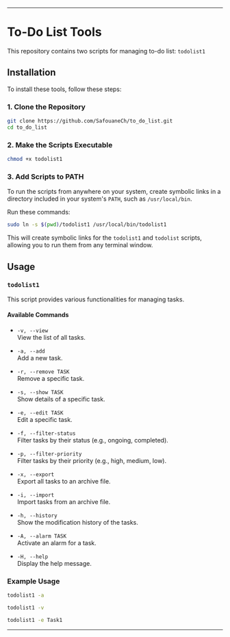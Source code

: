 

---

# To-Do List Tools

This repository contains two scripts for managing to-do list: `todolist1` 

## Installation

To install these tools, follow these steps:

### 1. Clone the Repository

```bash
git clone https://github.com/SafouaneCh/to_do_list.git
cd to_do_list
```

### 2. Make the Scripts Executable

```bash
chmod +x todolist1 
```

### 3. Add Scripts to PATH

To run the scripts from anywhere on your system, create symbolic links in a directory included in your system's `PATH`, such as `/usr/local/bin`.

Run these commands:

```bash
sudo ln -s $(pwd)/todolist1 /usr/local/bin/todolist1

```

This will create symbolic links for the `todolist1` and `todolist` scripts, allowing you to run them from any terminal window.

## Usage

### `todolist1`

This script provides various functionalities for managing tasks.

#### Available Commands

- `-v, --view`  
  View the list of all tasks.

- `-a, --add`  
  Add a new task.

- `-r, --remove TASK`  
  Remove a specific task.

- `-s, --show TASK`  
  Show details of a specific task.

- `-e, --edit TASK`  
  Edit a specific task.

- `-f, --filter-status`  
  Filter tasks by their status (e.g., ongoing, completed).

- `-p, --filter-priority`  
  Filter tasks by their priority (e.g., high, medium, low).

- `-x, --export`  
  Export all tasks to an archive file.

- `-i, --import`  
  Import tasks from an archive file.

- `-h, --history`  
  Show the modification history of the tasks.

- `-A, --alarm TASK`  
  Activate an alarm for a task.

- `-H, --help`  
  Display the help message.

### Example Usage

```bash
todolist1 -a
```

```bash
todolist1 -v
```

```bash
todolist1 -e Task1
```

---

